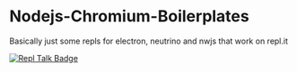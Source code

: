 # Nodejs-Chromium-Boilerplates
Basically just some repls for electron, neutrino and nwjs that work on repl.it

[![Repl Talk Badge](https://replit-badge.vercel.app/api?id=143075&theme=dark&featuredOn=Posted%20On&replTalk=replit.com)](https://replit.com/talk/templates/Developing-for-electron-neutrino-and-nwjs-on-replit/143075)
